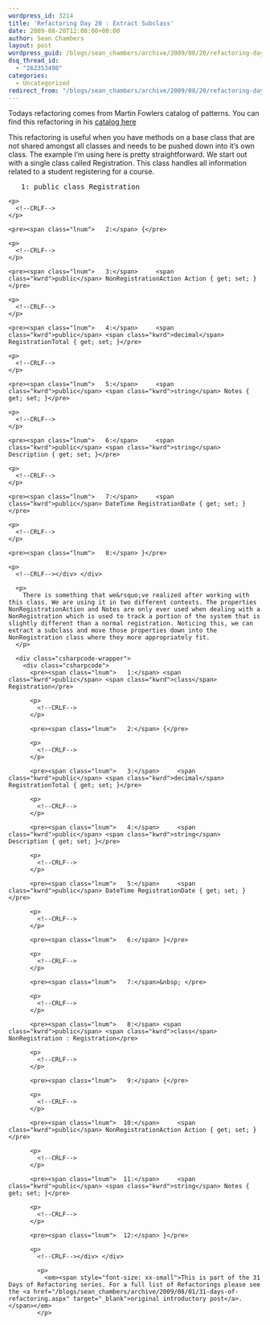 ```yaml
---
wordpress_id: 3214
title: 'Refactoring Day 20 : Extract Subclass'
date: 2009-08-20T12:08:00+00:00
author: Sean Chambers
layout: post
wordpress_guid: /blogs/sean_chambers/archive/2009/08/20/refactoring-day-20-extract-subclass.aspx
dsq_thread_id:
  - "262353498"
categories:
  - Uncategorized
redirect_from: "/blogs/sean_chambers/archive/2009/08/20/refactoring-day-20-extract-subclass.aspx/"
---
```

Todays refactoring comes from Martin Fowlers catalog of patterns. You can find this refactoring in his <a href="http://refactoring.com/catalog/extractSubclass.html" target="_blank">catalog here</a>

This refactoring is useful when you have methods on a base class that are not shared amongst all classes and needs to be pushed down into it&rsquo;s own class. The example I&rsquo;m using here is pretty straightforward. We start out with a single class called Registration. This class handles all information related to a student registering for a course.

<div class="csharpcode-wrapper">
  <div class="csharpcode">
    <pre><span class="lnum">   1:</span> <span class="kwrd">public</span> <span class="kwrd">class</span> Registration</pre>
    
    <p>
      <!--CRLF-->
    </p>
    
    <pre><span class="lnum">   2:</span> {</pre>
    
    <p>
      <!--CRLF-->
    </p>
    
    <pre><span class="lnum">   3:</span>     <span class="kwrd">public</span> NonRegistrationAction Action { get; set; }</pre>
    
    <p>
      <!--CRLF-->
    </p>
    
    <pre><span class="lnum">   4:</span>     <span class="kwrd">public</span> <span class="kwrd">decimal</span> RegistrationTotal { get; set; }</pre>
    
    <p>
      <!--CRLF-->
    </p>
    
    <pre><span class="lnum">   5:</span>     <span class="kwrd">public</span> <span class="kwrd">string</span> Notes { get; set; }</pre>
    
    <p>
      <!--CRLF-->
    </p>
    
    <pre><span class="lnum">   6:</span>     <span class="kwrd">public</span> <span class="kwrd">string</span> Description { get; set; }</pre>
    
    <p>
      <!--CRLF-->
    </p>
    
    <pre><span class="lnum">   7:</span>     <span class="kwrd">public</span> DateTime RegistrationDate { get; set; }</pre>
    
    <p>
      <!--CRLF-->
    </p>
    
    <pre><span class="lnum">   8:</span> }</pre>
    
    <p>
      <!--CRLF--></div> </div> 
      
      <p>
        There is something that we&rsquo;ve realized after working with this class. We are using it in two different contexts. The properties NonRegistrationAction and Notes are only ever used when dealing with a NonRegistration which is used to track a portion of the system that is slightly different than a normal registration. Noticing this, we can extract a subclass and move those properties down into the NonRegistration class where they more appropriately fit.
      </p>
      
      <div class="csharpcode-wrapper">
        <div class="csharpcode">
          <pre><span class="lnum">   1:</span> <span class="kwrd">public</span> <span class="kwrd">class</span> Registration</pre>
          
          <p>
            <!--CRLF-->
          </p>
          
          <pre><span class="lnum">   2:</span> {</pre>
          
          <p>
            <!--CRLF-->
          </p>
          
          <pre><span class="lnum">   3:</span>     <span class="kwrd">public</span> <span class="kwrd">decimal</span> RegistrationTotal { get; set; }</pre>
          
          <p>
            <!--CRLF-->
          </p>
          
          <pre><span class="lnum">   4:</span>     <span class="kwrd">public</span> <span class="kwrd">string</span> Description { get; set; }</pre>
          
          <p>
            <!--CRLF-->
          </p>
          
          <pre><span class="lnum">   5:</span>     <span class="kwrd">public</span> DateTime RegistrationDate { get; set; }</pre>
          
          <p>
            <!--CRLF-->
          </p>
          
          <pre><span class="lnum">   6:</span> }</pre>
          
          <p>
            <!--CRLF-->
          </p>
          
          <pre><span class="lnum">   7:</span>&nbsp; </pre>
          
          <p>
            <!--CRLF-->
          </p>
          
          <pre><span class="lnum">   8:</span> <span class="kwrd">public</span> <span class="kwrd">class</span> NonRegistration : Registration</pre>
          
          <p>
            <!--CRLF-->
          </p>
          
          <pre><span class="lnum">   9:</span> {</pre>
          
          <p>
            <!--CRLF-->
          </p>
          
          <pre><span class="lnum">  10:</span>     <span class="kwrd">public</span> NonRegistrationAction Action { get; set; }</pre>
          
          <p>
            <!--CRLF-->
          </p>
          
          <pre><span class="lnum">  11:</span>     <span class="kwrd">public</span> <span class="kwrd">string</span> Notes { get; set; }</pre>
          
          <p>
            <!--CRLF-->
          </p>
          
          <pre><span class="lnum">  12:</span> }</pre>
          
          <p>
            <!--CRLF--></div> </div> 
            
            <p>
              <em><span style="font-size: xx-small">This is part of the 31 Days of Refactoring series. For a full list of Refactorings please see the <a href="/blogs/sean_chambers/archive/2009/08/01/31-days-of-refactoring.aspx" target="_blank">original introductory post</a>.</span></em>
            </p>